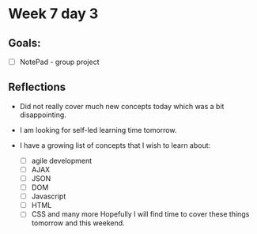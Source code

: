 # Week 7 day 3 

## Goals: 

* [ ] NotePad - group project 

## Reflections

* Did not really cover much new concepts today which was a bit disappointing. 

* I am looking for self-led learning time tomorrow.

* I have a growing list of concepts that I wish to learn about:
  * [ ] agile development
  * [ ] AJAX
  * [ ] JSON
  * [ ] DOM 
  * [ ] Javascript 
  * [ ] HTML 
  * [ ] CSS
  and many more
Hopefully I will find time to cover these things tomorrow and this weekend. 
